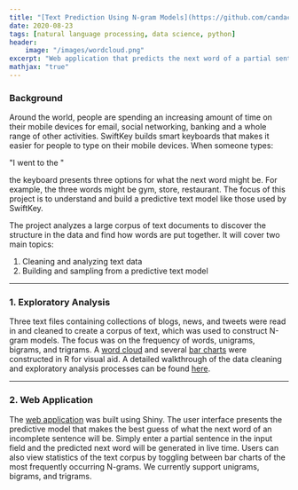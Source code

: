 ```yaml
---
title: "[Text Prediction Using N-gram Models](https://github.com/candaceng/data-science-capstone)"
date: 2020-08-23
tags: [natural language processing, data science, python]
header:
    image: "/images/wordcloud.png"
excerpt: "Web application that predicts the next word of a partial sentence using N-gram language models"
mathjax: "true"
---
```

 
### Background

Around the world, people are spending an increasing amount of time on their mobile devices for email, social networking, banking and a whole range of other activities. SwiftKey builds smart keyboards that makes it easier for people to type on their mobile devices. When someone types:

"I went to the "

the keyboard presents three options for what the next word might be. For example, the three words might be gym, store, restaurant. The focus of this project is to understand and build a predictive text model like those used by SwiftKey.

The project analyzes a large corpus of text documents to discover the structure in the data and find how words are put together. It will cover two main topics:

1. Cleaning and analyzing text data
2. Building and sampling from a predictive text model  

--------------------------------------------------------------------------------  

### 1. Exploratory Analysis

Three text files containing collections of blogs, news, and tweets were read in and cleaned to create a corpus of text, which was used to construct N-gram models. The focus was on the frequency of words, unigrams, bigrams, and trigrams. A [word cloud](https://github.com/candaceng/data-science-capstone/blob/master/2.%20Web%20Application/R%20Presentation/wordcloud.png) and several [bar charts](https://github.com/candaceng/data-science-capstone/blob/master/2.%20Web%20Application/R%20Presentation/ngram-barcharts.png) were constructed in R for visual aid. A detailed walkthrough of the data cleaning and exploratory analysis processes can be found [here](https://rpubs.com/candaceng/exploratory-analysis). 

--------------------------------------------------------------------------------  

### 2. Web Application

The [web application](https://candaceng.shinyapps.io/Text_Prediction_Using_N-grams/) was built using Shiny. The user interface presents the predictive model that makes the best guess of what the next word of an incomplete sentence will be. Simply enter a partial sentence in the input field and the predicted next word will be generated in live time. Users can also view statistics of the text corpus by toggling between bar charts of the most frequently occurring N-grams. We currently support unigrams, bigrams, and trigrams.
